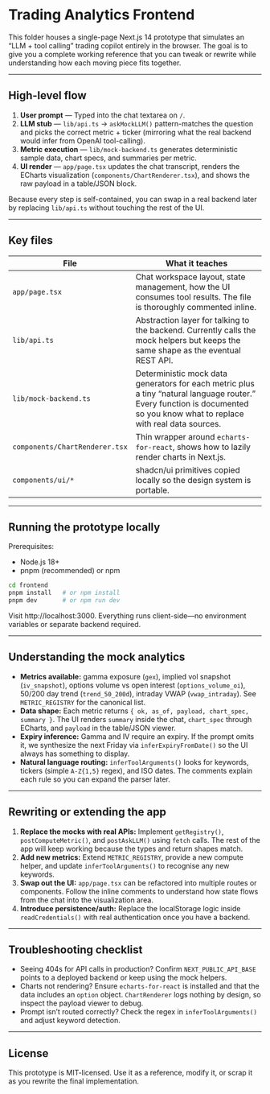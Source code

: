 # Trading Analytics Frontend

This folder houses a single-page Next.js 14 prototype that simulates an “LLM +
tool calling” trading copilot entirely in the browser. The goal is to give you a
complete working reference that you can tweak or rewrite while understanding how
each moving piece fits together.

---

## High-level flow

1. **User prompt** — Typed into the chat textarea on `/`.
2. **LLM stub** — `lib/api.ts` → `askMockLLM()` pattern-matches the question and
   picks the correct metric + ticker (mirroring what the real backend would
   infer from OpenAI tool-calling).
3. **Metric execution** — `lib/mock-backend.ts` generates deterministic sample
   data, chart specs, and summaries per metric.
4. **UI render** — `app/page.tsx` updates the chat transcript, renders the
   ECharts visualization (`components/ChartRenderer.tsx`), and shows the raw
   payload in a table/JSON block.

Because every step is self-contained, you can swap in a real backend later by
replacing `lib/api.ts` without touching the rest of the UI.

---

## Key files

| File | What it teaches |
| --- | --- |
| `app/page.tsx` | Chat workspace layout, state management, how the UI consumes tool results. The file is thoroughly commented inline. |
| `lib/api.ts` | Abstraction layer for talking to the backend. Currently calls the mock helpers but keeps the same shape as the eventual REST API. |
| `lib/mock-backend.ts` | Deterministic mock data generators for each metric plus a tiny “natural language router.” Every function is documented so you know what to replace with real data sources. |
| `components/ChartRenderer.tsx` | Thin wrapper around `echarts-for-react`, shows how to lazily render charts in Next.js. |
| `components/ui/*` | shadcn/ui primitives copied locally so the design system is portable. |

---

## Running the prototype locally

Prerequisites:

- Node.js 18+
- pnpm (recommended) or npm

```bash
cd frontend
pnpm install   # or npm install
pnpm dev       # or npm run dev
```

Visit http://localhost:3000. Everything runs client-side—no environment
variables or separate backend required.

---

## Understanding the mock analytics

- **Metrics available:** gamma exposure (`gex`), implied vol snapshot
  (`iv_snapshot`), options volume vs open interest (`options_volume_oi`), 50/200
  day trend (`trend_50_200d`), intraday VWAP (`vwap_intraday`). See
  `METRIC_REGISTRY` for the canonical list.
- **Data shape:** Each metric returns `{ ok, as_of, payload, chart_spec, summary }`.
  The UI renders `summary` inside the chat, `chart_spec` through ECharts, and
  `payload` in the table/JSON viewer.
- **Expiry inference:** Gamma and IV require an expiry. If the prompt omits it,
  we synthesize the next Friday via `inferExpiryFromDate()` so the UI always has
  something to display.
- **Natural language routing:** `inferToolArguments()` looks for keywords,
  tickers (simple `A-Z{1,5}` regex), and ISO dates. The comments explain each
  rule so you can expand the parser later.

---

## Rewriting or extending the app

1. **Replace the mocks with real APIs:** Implement `getRegistry()`,
   `postComputeMetric()`, and `postAskLLM()` using `fetch` calls. The rest of the
   app will keep working because the types and return shapes match.
2. **Add new metrics:** Extend `METRIC_REGISTRY`, provide a new compute helper,
   and update `inferToolArguments()` to recognise any new keywords.
3. **Swap out the UI:** `app/page.tsx` can be refactored into multiple routes or
   components. Follow the inline comments to understand how state flows from the
   chat into the visualization area.
4. **Introduce persistence/auth:** Replace the localStorage logic inside
   `readCredentials()` with real authentication once you have a backend.

---

## Troubleshooting checklist

- Seeing 404s for API calls in production? Confirm `NEXT_PUBLIC_API_BASE` points
  to a deployed backend or keep using the mock helpers.
- Charts not rendering? Ensure `echarts-for-react` is installed and that the
  data includes an `option` object. `ChartRenderer` logs nothing by design, so
  inspect the payload viewer to debug.
- Prompt isn’t routed correctly? Check the regex in `inferToolArguments()` and
  adjust keyword detection.

---

## License

This prototype is MIT-licensed. Use it as a reference, modify it, or scrap it as
you rewrite the final implementation.
